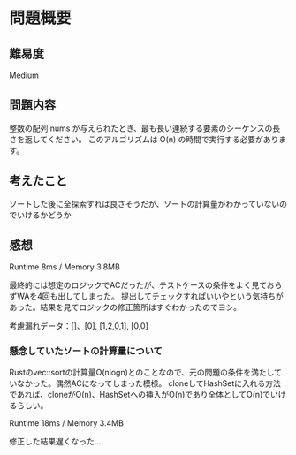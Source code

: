 # 問題概要

## 難易度

Medium

## 問題内容

整数の配列 nums が与えられたとき、最も長い連続する要素のシーケンスの長さを返してください。
このアルゴリズムは O(n) の時間で実行する必要があります。

## 考えたこと

ソートした後に全探索すれば良さそうだが、ソートの計算量がわかっていないのでいけるかどうか


## 感想

Runtime 8ms / Memory 3.8MB

最終的には想定のロジックでACだったが、テストケースの条件をよく見ておらずWAを4回も出してしまった。
提出してチェックすればいいやという気持ちがあった。結果を見てロジックの修正箇所はすぐわかったのでヨシ。

考慮漏れデータ：[]、[0], [1,2,0,1], [0,0]

### 懸念していたソートの計算量について
Rustのvec::sortの計算量O(nlogn)とのことなので、元の問題の条件を満たしていなかった。偶然ACになってしまった模様。
cloneしてHashSetに入れる方法であれば、cloneがO(n)、HashSetへの挿入がO(n)であり全体としてO(n)でいけるらしい。

Runtime 18ms / Memory 3.4MB

修正した結果遅くなった…
